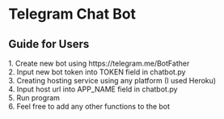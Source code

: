 # Telegram Chat Bot
 


<h2>Guide for Users</h2>
1. Create new bot using https://telegram.me/BotFather<br>
2. Input new bot token into TOKEN field in chatbot.py<br>
3. Creating hosting service using any platform (I used Heroku)<br>
4. Input host url into APP_NAME field in chatbot.py<br>
5. Run program<br>
6. Feel free to add any other functions to the bot
